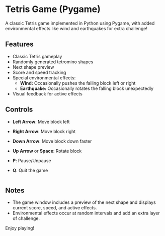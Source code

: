 # Tetris Game (Pygame)

A classic Tetris game implemented in Python using Pygame, with added environmental effects like wind and earthquakes for extra challenge!

## Features
- Classic Tetris gameplay
- Randomly generated tetromino shapes
- Next shape preview
- Score and speed tracking
- Special environmental effects:
  - **Wind:** Occasionally pushes the falling block left or right
  - **Earthquake:** Occasionally rotates the falling block unexpectedly
- Visual feedback for active effects

## Controls
- **Left Arrow**: Move block left
- **Right Arrow**: Move block right
- **Down Arrow**: Move block down faster
- **Up Arrow** or **Space**: Rotate block
- **P**: Pause/Unpause
- **Q**: Quit the game

   ```

## Notes
- The game window includes a preview of the next shape and displays current score, speed, and active effects.
- Environmental effects occur at random intervals and add an extra layer of challenge.

Enjoy playing! 
